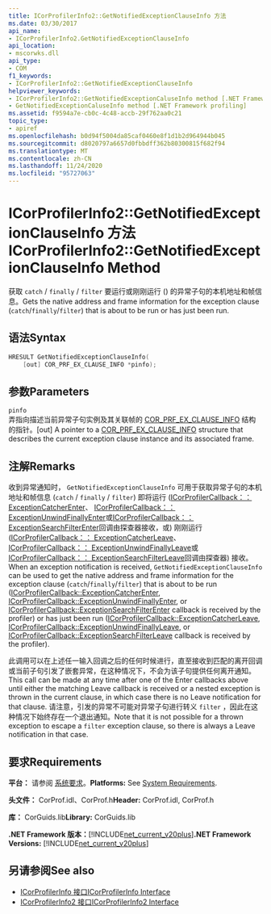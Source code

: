 ```yaml
---
title: ICorProfilerInfo2::GetNotifiedExceptionClauseInfo 方法
ms.date: 03/30/2017
api_name:
- ICorProfilerInfo2.GetNotifiedExceptionClauseInfo
api_location:
- mscorwks.dll
api_type:
- COM
f1_keywords:
- ICorProfilerInfo2::GetNotifiedExceptionClauseInfo
helpviewer_keywords:
- ICorProfilerInfo2::GetNotifiedExceptionCaluseInfo method [.NET Framework profiling]
- GetNotifiedExceptionCaluseInfo method [.NET Framework profiling]
ms.assetid: f9594a7e-cb0c-4c48-accb-29f762aa0c21
topic_type:
- apiref
ms.openlocfilehash: b0d94f5004da85caf0460e8f1d1b2d964944b045
ms.sourcegitcommit: d8020797a6657d0fbbdff362b80300815f682f94
ms.translationtype: MT
ms.contentlocale: zh-CN
ms.lasthandoff: 11/24/2020
ms.locfileid: "95727063"
---
```

# <a name="icorprofilerinfo2getnotifiedexceptionclauseinfo-method"></a><span data-ttu-id="353c1-102">ICorProfilerInfo2::GetNotifiedExceptionClauseInfo 方法</span><span class="sxs-lookup"><span data-stu-id="353c1-102">ICorProfilerInfo2::GetNotifiedExceptionClauseInfo Method</span></span>

<span data-ttu-id="353c1-103">获取 `catch` / `finally` / `filter` 要运行或刚刚运行 () 的异常子句的本机地址和帧信息。</span><span class="sxs-lookup"><span data-stu-id="353c1-103">Gets the native address and frame information for the exception clause (`catch`/`finally`/`filter`) that is about to be run or has just been run.</span></span>  
  
## <a name="syntax"></a><span data-ttu-id="353c1-104">语法</span><span class="sxs-lookup"><span data-stu-id="353c1-104">Syntax</span></span>  
  
```cpp  
HRESULT GetNotifiedExceptionClauseInfo(  
    [out] COR_PRF_EX_CLAUSE_INFO *pinfo);  
```  
  
## <a name="parameters"></a><span data-ttu-id="353c1-105">参数</span><span class="sxs-lookup"><span data-stu-id="353c1-105">Parameters</span></span>  

 `pinfo`  
 <span data-ttu-id="353c1-106">弄指向描述当前异常子句实例及其关联帧的 [COR_PRF_EX_CLAUSE_INFO](cor-prf-ex-clause-info-structure.md) 结构的指针。</span><span class="sxs-lookup"><span data-stu-id="353c1-106">[out] A pointer to a [COR_PRF_EX_CLAUSE_INFO](cor-prf-ex-clause-info-structure.md) structure that describes the current exception clause instance and its associated frame.</span></span>  
  
## <a name="remarks"></a><span data-ttu-id="353c1-107">注解</span><span class="sxs-lookup"><span data-stu-id="353c1-107">Remarks</span></span>  

 <span data-ttu-id="353c1-108">收到异常通知时， `GetNotifiedExceptionClauseInfo` 可用于获取异常子句的本机地址和帧信息 (`catch` / `finally` / `filter`) 即将运行 ([ICorProfilerCallback：： ExceptionCatcherEnter](icorprofilercallback-exceptioncatcherenter-method.md)、 [ICorProfilerCallback：： ExceptionUnwindFinallyEnter](icorprofilercallback-exceptionunwindfinallyenter-method.md)或[ICorProfilerCallback：： ExceptionSearchFilterEnter](icorprofilercallback-exceptionsearchfilterenter-method.md)回调由探查器接收，或) 刚刚运行 ([ICorProfilerCallback：： ExceptionCatcherLeave](icorprofilercallback-exceptioncatcherleave-method.md)、 [ICorProfilerCallback：： ExceptionUnwindFinallyLeave](icorprofilercallback-exceptionunwindfinallyleave-method.md)或[ICorProfilerCallback：： ExceptionSearchFilterLeave](icorprofilercallback-exceptionsearchfilterleave-method.md)回调由探查器) 接收。</span><span class="sxs-lookup"><span data-stu-id="353c1-108">When an exception notification is received, `GetNotifiedExceptionClauseInfo` can be used to get the native address and frame information for the exception clause (`catch`/`finally`/`filter`) that is about to be run ([ICorProfilerCallback::ExceptionCatcherEnter](icorprofilercallback-exceptioncatcherenter-method.md), [ICorProfilerCallback::ExceptionUnwindFinallyEnter](icorprofilercallback-exceptionunwindfinallyenter-method.md), or [ICorProfilerCallback::ExceptionSearchFilterEnter](icorprofilercallback-exceptionsearchfilterenter-method.md) callback is received by the profiler) or has just been run ([ICorProfilerCallback::ExceptionCatcherLeave](icorprofilercallback-exceptioncatcherleave-method.md), [ICorProfilerCallback::ExceptionUnwindFinallyLeave](icorprofilercallback-exceptionunwindfinallyleave-method.md), or [ICorProfilerCallback::ExceptionSearchFilterLeave](icorprofilercallback-exceptionsearchfilterleave-method.md) callback is received by the profiler).</span></span>  
  
 <span data-ttu-id="353c1-109">此调用可以在上述任一输入回调之后的任何时候进行，直至接收到匹配的离开回调或当前子句引发了嵌套异常，在这种情况下，不会为该子句提供任何离开通知。</span><span class="sxs-lookup"><span data-stu-id="353c1-109">This call can be made at any time after one of the Enter callbacks above until either the matching Leave callback is received or a nested exception is thrown in the current clause, in which case there is no Leave notification for that clause.</span></span> <span data-ttu-id="353c1-110">请注意，引发的异常不可能对异常子句进行转义 `filter` ，因此在这种情况下始终存在一个退出通知。</span><span class="sxs-lookup"><span data-stu-id="353c1-110">Note that it is not possible for a thrown exception to escape a `filter` exception clause, so there is always a Leave notification in that case.</span></span>  
  
## <a name="requirements"></a><span data-ttu-id="353c1-111">要求</span><span class="sxs-lookup"><span data-stu-id="353c1-111">Requirements</span></span>  

 <span data-ttu-id="353c1-112">**平台：** 请参阅 [系统要求](../../get-started/system-requirements.md)。</span><span class="sxs-lookup"><span data-stu-id="353c1-112">**Platforms:** See [System Requirements](../../get-started/system-requirements.md).</span></span>  
  
 <span data-ttu-id="353c1-113">**头文件：** CorProf.idl、CorProf.h</span><span class="sxs-lookup"><span data-stu-id="353c1-113">**Header:** CorProf.idl, CorProf.h</span></span>  
  
 <span data-ttu-id="353c1-114">**库：** CorGuids.lib</span><span class="sxs-lookup"><span data-stu-id="353c1-114">**Library:** CorGuids.lib</span></span>  
  
 <span data-ttu-id="353c1-115">**.NET Framework 版本：**[!INCLUDE[net_current_v20plus](../../../../includes/net-current-v20plus-md.md)]</span><span class="sxs-lookup"><span data-stu-id="353c1-115">**.NET Framework Versions:** [!INCLUDE[net_current_v20plus](../../../../includes/net-current-v20plus-md.md)]</span></span>  
  
## <a name="see-also"></a><span data-ttu-id="353c1-116">另请参阅</span><span class="sxs-lookup"><span data-stu-id="353c1-116">See also</span></span>

- [<span data-ttu-id="353c1-117">ICorProfilerInfo 接口</span><span class="sxs-lookup"><span data-stu-id="353c1-117">ICorProfilerInfo Interface</span></span>](icorprofilerinfo-interface.md)
- [<span data-ttu-id="353c1-118">ICorProfilerInfo2 接口</span><span class="sxs-lookup"><span data-stu-id="353c1-118">ICorProfilerInfo2 Interface</span></span>](icorprofilerinfo2-interface.md)
